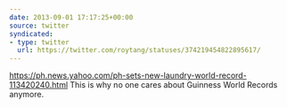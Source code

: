```yaml
---
date: 2013-09-01 17:17:25+00:00
source: twitter
syndicated:
- type: twitter
  url: https://twitter.com/roytang/statuses/374219454822895617/
---
```


https://ph.news.yahoo.com/ph-sets-new-laundry-world-record-113420240.html This is why no one cares about Guinness World Records anymore.